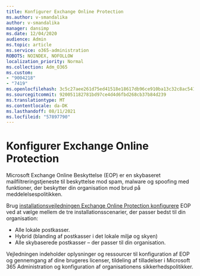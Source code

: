 ```yaml
---
title: Konfigurer Exchange Online Protection
ms.author: v-smandalika
author: v-smandalika
manager: dansimp
ms.date: 12/04/2020
audience: Admin
ms.topic: article
ms.service: o365-administration
ROBOTS: NOINDEX, NOFOLLOW
localization_priority: Normal
ms.collection: Adm_O365
ms.custom:
- "9004218"
- "7419"
ms.openlocfilehash: 3c5c27aee261d75ed41518e18617db96ce910ba13c32c8ac541a5ee81522ebea
ms.sourcegitcommit: 920051182781bd97ce4d4d6fbd268cb37b84d239
ms.translationtype: MT
ms.contentlocale: da-DK
ms.lasthandoff: 08/11/2021
ms.locfileid: "57897790"
---
```

# <a name="set-up-exchange-online-protection"></a>Konfigurer Exchange Online Protection

Microsoft Exchange Online Beskyttelse (EOP) er en skybaseret mailfiltreringstjeneste til beskyttelse mod spam, malware og spoofing med funktioner, der beskytter din organisation mod brud på meddelelsespolitikken.

Brug [installationsvejledningen Exchange Online Protection konfigurere](https://admin.microsoft.com/adminportal/home?#/modernonboarding/setupexchangeonlineprotection) EOP ved at vælge mellem de tre installationsscenarier, der passer bedst til din organisation:

- Alle lokale postkasser.
- Hybrid (blanding af postkasser i det lokale miljø og skyen)
- Alle skybaserede postkasser – der passer til din organisation.

Vejledningen indeholder oplysninger og ressourcer til konfiguration af EOP og gennemgang af dine brugeres licenser, tildeling af tilladelser i Microsoft 365 Administration og konfiguration af organisationens sikkerhedspolitikker.
